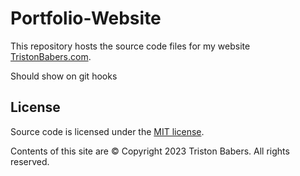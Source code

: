 # Portfolio-Website
This repository hosts the source code files for my website [TristonBabers.com]().


Should show on git hooks


## License

Source code is licensed under the [MIT license](http://opensource.org/licenses/mit-license.php).

Contents of this site are © Copyright 2023 Triston Babers. All rights reserved.
